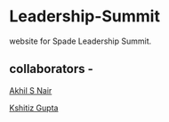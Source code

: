 # Leadership-Summit
website for Spade Leadership Summit.

## collaborators -

[Akhil S Nair](https://github.com/akhilsnair1047)

[Kshitiz Gupta](https://github.com/kshitiz-code)
